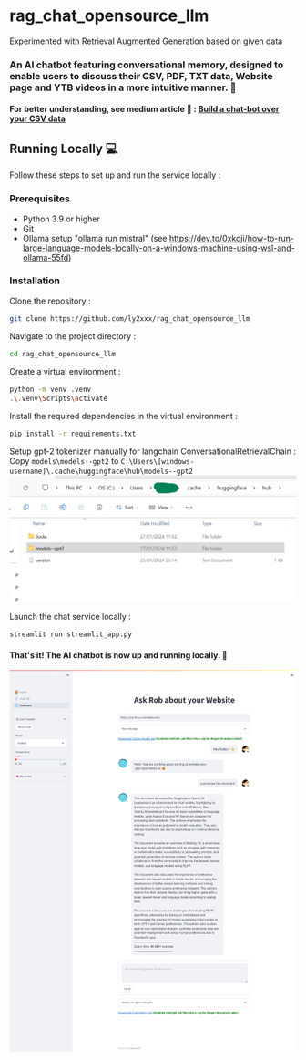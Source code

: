 # rag_chat_opensource_llm
Experimented with Retrieval Augmented Generation based on given data

### An AI chatbot featuring conversational memory, designed to enable users to discuss their CSV, PDF, TXT data, Website page and YTB videos in a more intuitive manner. 🚀

#### For better understanding, see medium article 🖖 : [Build a chat-bot over your CSV data](https://medium.com/@yvann-hub/build-a-chatbot-on-your-csv-data-with-langchain-and-openai-ed121f85f0cd)

## Running Locally 💻
Follow these steps to set up and run the service locally :

### Prerequisites
- Python 3.9 or higher
- Git
- Ollama setup "ollama run mistral" (see https://dev.to/0xkoji/how-to-run-large-language-models-locally-on-a-windows-machine-using-wsl-and-ollama-55fd)

### Installation
Clone the repository :
```bash
git clone https://github.com/ly2xxx/rag_chat_opensource_llm
```

Navigate to the project directory :
```bash
cd rag_chat_opensource_llm
```

Create a virtual environment :
```bash
python -m venv .venv
.\.venv\Scripts\activate
```

Install the required dependencies in the virtual environment :
```bash
pip install -r requirements.txt
```

Setup gpt-2 tokenizer manually for langchain ConversationalRetrievalChain :
Copy 
`models\models--gpt2`
to
`C:\Users\[windows-username]\.cache\huggingface\hub\models--gpt2`
![gpt2 manual copy screenshot](Gallery/menu/gpt-2-setup.png?raw=true "gpt2 setup")

Launch the chat service locally :
```bash
streamlit run streamlit_app.py
```
#### That's it! The AI chatbot is now up and running locally. 🤗


![website demo screenshot](Gallery/menu/Mistral-GPU-Chat-web-2024-01-28-12_57_37.png?raw=true "website demo")